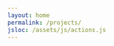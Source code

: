 ```yaml
---
layout: home
permalink: /projects/
jsloc: /assets/js/actions.js
---
```


<!---
This is the base Jekyll theme. You can find out more info about customizing your Jekyll theme, as well as basic Jekyll usage documentation at [jekyllrb.com](https://jekyllrb.com/)

You can find the source code for Minima at GitHub:
[jekyll][jekyll-organization] /
[minima](https://github.com/jekyll/minima)

You can find the source code for Jekyll at GitHub:
[jekyll][jekyll-organization] /
[jekyll](https://github.com/jekyll/jekyll)


[jekyll-organization]: https://github.com/jekyll


<h1> ABOUT ME </h1>
<div id="about">
digging insights out of data &#9733; process improvement and transformation <br>
clear communication to all audiences &#9733; actionable results <br>
industrial engineering &#9733; operations research &#9733; business analytics <br>
kindness &#9733; empathy &#9733; open-mindedness<br>

</div>
<br>
<h1>PROJECTS</h1>

<div class="proj">  

<b>Georgia Tech</b> Industrial and Systems Engineering Senior Design, 2020 <br><br> 
<img class="projicon" src="/assets/Recycling.svg"/>

<i>The challenge:</i> Georgia World Congress Center (link) faces several economic and social barriers to diverting recyclable waste produced at shows and conferences away from the landfill. <br>

<i>The project:</i> Using analytical methods, we 1) created new waste diversion processes and 2) developed pricing and other incentives to align all parties' goals towards sustainability. <br>
<u>more arrow</u>
</div>

<div class="panel"> 
<ul>
<li>Created new processes for sorting and diverting wood, cardboard, carpet, plastic sheeting, and furniture</li>
<li>Calculated appropriate non-compliance fees based on life-cycle assessments (link) to get everyone on the same page, from conference hosts to external cleaning contractors</li>
<li>Collected, analyzed and built simulations with process time data to evaluate these process changes</li>
<li>With past waste haul per conference data, assisted in creation of regression model to predict conference waste hauls, development of new haul pricing structure to incentivize recycling</li>
<li>Contributed to and tested a web application that will help GWCC track and store conference data in a centralized location</li>
<li>Project potential: triple GWCC waste diversion and reduce over 3000 tons of CO2 equivalents (link) in a year</li>
<li>Tied for first place among all ISyE senior design projects in the spring 2020 semester, as judged by ISyE faculty</li>
<li><a href="https://www.linkedin.com/posts/georgiatechisye_industrialengineering-capstone-wecandothat-activity-6669220426834608128-YBv0" target="_blank">Linkedin</a>, <a href="https://www.isye.gatech.edu/news/spring-2020-senior-design-results-tied-winning-teams" target="_blank">ISyE Website</a></li>
</ul>
</div>
<br>
<div class="proj">
<b>NCR</b> Small and Medium Business 2019 <br><br>
<img class="projicon" src="/assets/automation.svg"/>
<i>The challenge:</i> As NCR Silver/Small and Medium Business has grown, the process of keeping track of monthly merchant payments has become cumbersome and time-consuming.<br>
<i>The project:</i> I automated parts of the AR process and dug into account data to identify factors influencing merchants' past due balances.<br>
<u>more arrow</u>
</div>
<div class="panel"> 
<ul>
<li>Understood and mapped process, finding repetitive steps and time sinks</li>
<li>Developed some partial automation of spreadsheet processes with macros, accessing API of  billing management system</li>
<li>Did a deep dive into which merchants found it difficult to keep up with monthly payments and what traits they shared with Tableau/salesforce integration</li>
<li>Identified early communication of billing terms as an opportunity</li>
<li>Potential: save x hours/year as well as save on past due balances</li>
</ul>
</div>
<br>
<div class="proj">
<b>United Airlines</b> Continuous Improvement and Enterprise Optimization, 2018<br><br>
<img class="projicon" src="/assets/luggage.svg"/>
<i>The challenge:</i> As United flight volume grows at ORD, the complex, large-scale baggage handling process faces more complications and timely delivery of bags to planes and baggage claims becomes more difficult.<br>
<i>The project:</i> I contributed to various aspects of the multi-pronged baggage process improvement initiative, from new communication and signage to better data reporting to better allocation of flights to baggage claims.<br>
<u>more arrow</u>
</div>
<div class="panel">
<ul>
<li>Mapped out bag process and observed, interviewed bag handlers for complete process understanding</li>
<li>Designed dashboard so baggage supervisors could be aware of the most pressing concerns and metrics</li>
<li>Looked at months of baggage claim results, kept bag supervisors updated with informative visualizations and root cause analysis in weekly emails</li>
<li>Recommended that flights get shuffled on bag claims to evenly disperse bag load and prevent one flight from blocking another</li>
<li>Instant impact from identifying gaps in communication and training to bag handlers; bag claim percentage over 85% threshold</li>
</ul>

</div>
<br>


<script src="{{page.jsloc}}"></script>

--->
